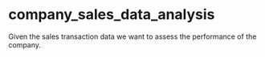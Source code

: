 # company_sales_data_analysis

Given the sales transaction data we want to assess the performance of the company. 
